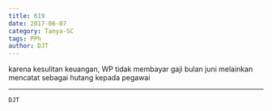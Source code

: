 ```yaml
---
title: 619
date: 2017-06-07
category: Tanya-SC
tags: PPh
author: DJT
---
```


karena kesulitan keuangan, WP tidak membayar gaji bulan juni melainkan mencatat sebagai hutang kepada pegawai

---



`DJT`
